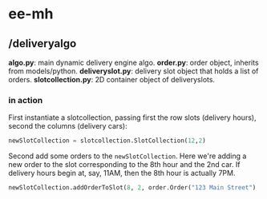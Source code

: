 # ee-mh

## /deliveryalgo
**algo.py**: main dynamic delivery engine algo.
**order.py**: order object, inherits from models/python.
**deliveryslot.py**: delivery slot object that holds a list of orders.
**slotcollection.py**: 2D container object of deliveryslots.

### in action
First instantiate a slotcollection, passing first the row slots (delivery hours), second the columns (delivery cars):

```python
newSlotCollection = slotcollection.SlotCollection(12,2)
```

Second add some orders to the ```newSlotCollection```.  Here we're adding a new order to the slot corresponding to the 8th hour and the 2nd car.  If delivery hours begin at, say, 11AM, then the 8th hour is actually 7PM.
```python
newSlotCollection.addOrderToSlot(8, 2, order.Order("123 Main Street")
```

